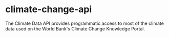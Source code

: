# climate-change-api

The Climate Data API provides programmatic access to most of the climate data used on the World Bank's Climate Change Knowledge Portal.
